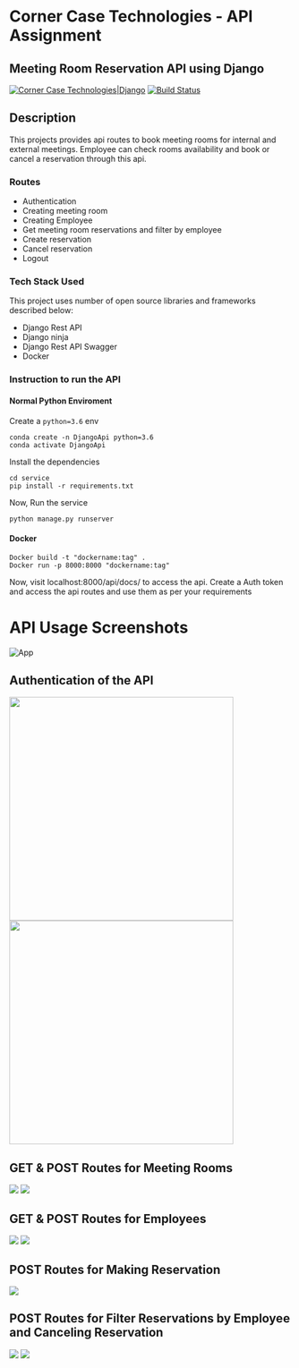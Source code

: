 
# Corner Case Technologies - API Assignment

## Meeting Room Reservation API using Django
[![Corner Case Technologies|Django](https://www.cornercasetech.com/static/e5a3f47a3b77fdf490df90d88ff4155c/93826/header-cct-logo.webp)](https://www.cornercasetech.com/)
[![Build Status](https://travis-ci.org/joemccann/dillinger.svg?branch=master)](https://travis-ci.org/joemccann/dillinger)

## Description

This projects provides api routes to book meeting rooms for internal and external meetings. Employee can check rooms availability and book or cancel a reservation through this api.

### Routes
- Authentication
- Creating meeting room
- Creating Employee
- Get meeting room reservations and filter by employee 
- Create reservation
- Cancel reservation
- Logout

### Tech Stack Used
This project uses number of open source libraries and frameworks described below:
- Django Rest API
- Django ninja
- Django Rest API Swagger
- Docker

### Instruction to run the API
#### Normal Python Enviroment
Create a `python=3.6` env
```
conda create -n DjangoApi python=3.6
conda activate DjangoApi
```
Install the dependencies
```
cd service
pip install -r requirements.txt
```
Now, Run the service
```
python manage.py runserver
```

#### Docker

```
Docker build -t "dockername:tag" .
Docker run -p 8000:8000 "dockername:tag"
```

Now, visit localhost:8000/api/docs/ to access the api. Create a Auth token and access the api routes and use them as per your requirements 

# API Usage Screenshots

![App](https://github.com/yuvaraj-06/meeting-room-reservation/blob/main/screenshots/api.png)

## Authentication of the API
<p float="left">
  <img src="https://github.com/yuvaraj-06/meeting-room-reservation/blob/main/screenshots/auth.png?raw=true" width="400" />
  <img src="https://github.com/yuvaraj-06/meeting-room-reservation/blob/main/screenshots/auth-1.PNG?raw=true" width="400" /> 
  
</p>

## GET & POST Routes for Meeting Rooms

<p float="left">
  
  <img src="https://github.com/yuvaraj-06/meeting-room-reservation/blob/main/screenshots/post_room.PNG?raw=true"    /> 
  <img src="https://github.com/yuvaraj-06/meeting-room-reservation/blob/main/screenshots/get_room.png?raw=true"   />
  
</p>

## GET & POST Routes for Employees 

<p float="left">
  
  <img src="https://github.com/yuvaraj-06/meeting-room-reservation/blob/main/screenshots/post_emp.PNG?raw=true"    /> 
  <img src="https://github.com/yuvaraj-06/meeting-room-reservation/blob/main/screenshots/get_emp.png?raw=true"   />
  
</p>
 
## POST Routes for Making Reservation  

<p float="left">
  
  <img src="https://github.com/yuvaraj-06/meeting-room-reservation/blob/main/screenshots/post_res.png?raw=true"    /> 
  
</p>

## POST Routes for  Filter Reservations by Employee and Canceling Reservation  

<p float="left">
   <img src="https://github.com/yuvaraj-06/meeting-room-reservation/blob/main/screenshots/post_filter.png?raw=true"    /> 
  <img src="https://github.com/yuvaraj-06/meeting-room-reservation/blob/main/screenshots/post_cancel.png?raw=true"    /> 
   
 
 
</p>

 


